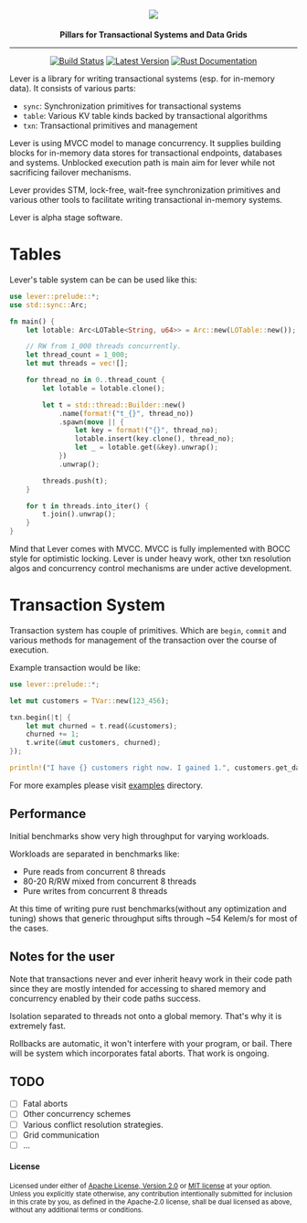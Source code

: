 <h1 align="center">
    <img src="https://github.com/vertexclique/lever/raw/master/img/lever-logo.png"/>
</h1>
<div align="center">
 <strong>
   Pillars for Transactional Systems and Data Grids
 </strong>
<hr>

[![Build Status](https://github.com/vertexclique/lever/workflows/CI/badge.svg)](https://github.com/vertexclique/lever/actions)
[![Latest Version](https://img.shields.io/crates/v/lever.svg)](https://crates.io/crates/lever)
[![Rust Documentation](https://img.shields.io/badge/api-rustdoc-blue.svg)](https://docs.rs/lever/)
</div>

Lever is a library for writing transactional systems (esp. for in-memory data). It consists of various parts:
* `sync`: Synchronization primitives for transactional systems
* `table`: Various KV table kinds backed by transactional algorithms
* `txn`: Transactional primitives and management

Lever is using MVCC model to manage concurrency. It supplies building blocks for in-memory data stores for
transactional endpoints, databases and systems. Unblocked execution path is main aim for lever while 
not sacrificing failover mechanisms.

Lever provides STM, lock-free, wait-free synchronization primitives and various other tools to facilitate writing
transactional in-memory systems.

Lever is alpha stage software.

# Tables

Lever's table system can be can be used like this:
```rust
use lever::prelude::*;
use std::sync::Arc;

fn main() {
    let lotable: Arc<LOTable<String, u64>> = Arc::new(LOTable::new());

    // RW from 1_000 threads concurrently.
    let thread_count = 1_000;
    let mut threads = vec![];

    for thread_no in 0..thread_count {
        let lotable = lotable.clone();

        let t = std::thread::Builder::new()
            .name(format!("t_{}", thread_no))
            .spawn(move || {
                let key = format!("{}", thread_no);
                lotable.insert(key.clone(), thread_no);
                let _ = lotable.get(&key).unwrap();
            })
            .unwrap();

        threads.push(t);
    }

    for t in threads.into_iter() {
        t.join().unwrap();
    }
}
```

Mind that Lever comes with MVCC. MVCC is fully implemented with BOCC style for optimistic locking.
Lever is under heavy work, other txn resolution algos and concurrency control mechanisms are under active development.

# Transaction System

Transaction system has couple of primitives. Which are `begin`, `commit` and various methods for management of the
transaction over the course of execution.

Example transaction would be like:
```rust
use lever::prelude::*;

let mut customers = TVar::new(123_456);

txn.begin(|t| {
    let mut churned = t.read(&customers);
    churned += 1;
    t.write(&mut customers, churned);
});

println!("I have {} customers right now. I gained 1.", customers.get_data());
```

For more examples please visit [examples](https://github.com/vertexclique/lever) directory.

## Performance

Initial benchmarks show very high throughput for varying workloads.

Workloads are separated in benchmarks like:
* Pure reads from concurrent 8 threads
* 80-20 R/RW mixed from concurrent 8 threads
* Pure writes from concurrent 8 threads

At this time of writing pure rust benchmarks(without any optimization and tuning) shows that 
generic throughput sifts through ~54 Kelem/s for most of the cases.

## Notes for the user

Note that transactions never and ever inherit heavy work in their code path since they are mostly intended for accessing
to shared memory and concurrency enabled by their code paths success.

Isolation separated to threads not onto a global memory. That's why it is extremely fast.

Rollbacks are automatic, it won't interfere with your program, or bail. There will be system which incorporates fatal aborts. That work is ongoing.

## TODO

- [ ] Fatal aborts
- [ ] Other concurrency schemes
- [ ] Various conflict resolution strategies.
- [ ] Grid communication
- [ ] ...

#### License

<sup>
Licensed under either of <a href="LICENSE-APACHE">Apache License, Version
2.0</a> or <a href="LICENSE-MIT">MIT license</a> at your option.
</sup>

<br>

<sub>
Unless you explicitly state otherwise, any contribution intentionally submitted
for inclusion in this crate by you, as defined in the Apache-2.0 license, shall
be dual licensed as above, without any additional terms or conditions.
</sub>